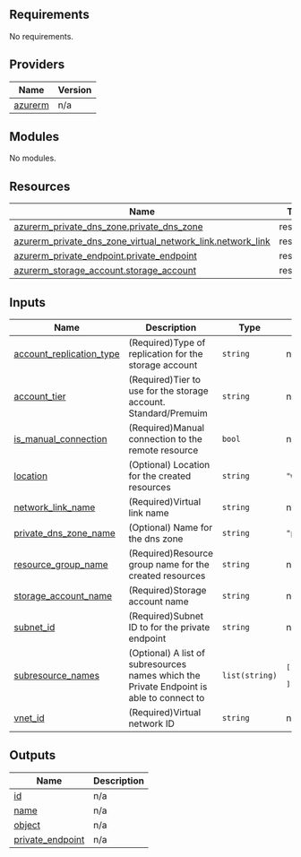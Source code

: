 <!-- BEGIN_TF_DOCS -->
## Requirements

No requirements.

## Providers

| Name | Version |
|------|---------|
| <a name="provider_azurerm"></a> [azurerm](#provider\_azurerm) | n/a |

## Modules

No modules.

## Resources

| Name | Type |
|------|------|
| [azurerm_private_dns_zone.private_dns_zone](https://registry.terraform.io/providers/hashicorp/azurerm/latest/docs/resources/private_dns_zone) | resource |
| [azurerm_private_dns_zone_virtual_network_link.network_link](https://registry.terraform.io/providers/hashicorp/azurerm/latest/docs/resources/private_dns_zone_virtual_network_link) | resource |
| [azurerm_private_endpoint.private_endpoint](https://registry.terraform.io/providers/hashicorp/azurerm/latest/docs/resources/private_endpoint) | resource |
| [azurerm_storage_account.storage_account](https://registry.terraform.io/providers/hashicorp/azurerm/latest/docs/resources/storage_account) | resource |

## Inputs

| Name | Description | Type | Default | Required |
|------|-------------|------|---------|:--------:|
| <a name="input_account_replication_type"></a> [account\_replication\_type](#input\_account\_replication\_type) | (Required)Type of replication for the storage account | `string` | n/a | yes |
| <a name="input_account_tier"></a> [account\_tier](#input\_account\_tier) | (Required)Tier to use for the storage account. Standard/Premuim | `string` | n/a | yes |
| <a name="input_is_manual_connection"></a> [is\_manual\_connection](#input\_is\_manual\_connection) | (Required)Manual connection to the remote resource | `bool` | n/a | yes |
| <a name="input_location"></a> [location](#input\_location) | (Optional) Location for the created resources | `string` | `"westeurope"` | no |
| <a name="input_network_link_name"></a> [network\_link\_name](#input\_network\_link\_name) | (Required)Virtual link name | `string` | n/a | yes |
| <a name="input_private_dns_zone_name"></a> [private\_dns\_zone\_name](#input\_private\_dns\_zone\_name) | (Optional) Name for the dns zone | `string` | `"privatelink.blob.core.windows.net"` | no |
| <a name="input_resource_group_name"></a> [resource\_group\_name](#input\_resource\_group\_name) | (Required)Resource group name for the created resources | `string` | n/a | yes |
| <a name="input_storage_account_name"></a> [storage\_account\_name](#input\_storage\_account\_name) | (Required)Storage account name | `string` | n/a | yes |
| <a name="input_subnet_id"></a> [subnet\_id](#input\_subnet\_id) | (Required)Subnet ID to for the private endpoint | `string` | n/a | yes |
| <a name="input_subresource_names"></a> [subresource\_names](#input\_subresource\_names) | (Optional) A list of subresources names which the Private Endpoint is able to connect to | `list(string)` | <pre>[<br>  "blob"<br>]</pre> | no |
| <a name="input_vnet_id"></a> [vnet\_id](#input\_vnet\_id) | (Required)Virtual network ID | `string` | n/a | yes |

## Outputs

| Name | Description |
|------|-------------|
| <a name="output_id"></a> [id](#output\_id) | n/a |
| <a name="output_name"></a> [name](#output\_name) | n/a |
| <a name="output_object"></a> [object](#output\_object) | n/a |
| <a name="output_private_endpoint"></a> [private\_endpoint](#output\_private\_endpoint) | n/a |
<!-- END_TF_DOCS -->